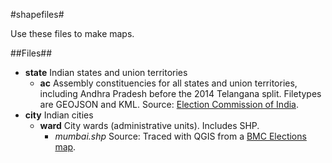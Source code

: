 #shapefiles#

Use these files to make maps.

##Files##
- **state** Indian states and union territories
  - **ac** Assembly constituencies for all states and union territories, including Andhra Pradesh before the 2014 Telangana split. Filetypes are GEOJSON and KML. Source: [Election Commission of India](http://psleci.nic.in/).
- **city** Indian cities
  - **ward** City wards (administrative units). Includes SHP.
    - *mumbai.shp* Source: Traced with QGIS from a [BMC Elections map](http://www.bmcelections.com/wards-in-mumbai/).
